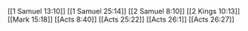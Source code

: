 [[1 Samuel 13:10]]
[[1 Samuel 25:14]]
[[2 Samuel 8:10]]
[[2 Kings 10:13]]
[[Mark 15:18]]
[[Acts 8:40]]
[[Acts 25:22]]
[[Acts 26:1]]
[[Acts 26:27]]
